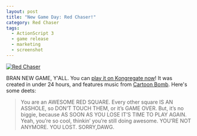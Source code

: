 ```yaml
---
layout: post
title: "New Game Day: Red Chaser!"
category: Red Chaser
tags:
  - ActionScript 3
  - game release
  - marketing
  - screenshot
---
```


[![Red Chaser][screenshot]][game]

BRAN NEW GAME, Y'ALL. You can [play it on Kongregate now][game]! It was created in under 24 hours, and features music from [Cartoon Bomb][music]. Here's some deets:

> You are an AWESOME RED SQUARE. Every other square IS AN ASSHOLE, so DON’T TOUCH THEM, or it’s GAME OVER. But, it’s no biggie, because AS SOON AS YOU LOSE IT’S TIME TO PLAY AGAIN. Yeah, you’re so cool, thinkin’ you’re still doing awesome. YOU’RE NOT ANYMORE. YOU LOST. SORRY,DAWG.

[game]: http://www.kongregate.com/games/zachwlewis/red-chaser?referrer=zachwlewis
[music]: http://8bc.org/members/cartoon+bomb
[screenshot]: https://s3.amazonaws.com/thegamestudio/web/2010-09-22-new-game-day-red-chaser-screenshot.png
